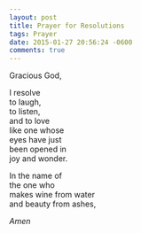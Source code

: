```yaml
---
layout: post
title: Prayer for Resolutions
tags: Prayer
date: 2015-01-27 20:56:24 -0600
comments: true
---
```


Gracious God,

I resolve  
to laugh,  
to listen,  
and to love  
like one whose  
eyes have just  
been opened in  
joy and wonder.

In the name of  
the one who  
makes wine from water  
and beauty from ashes,

*Amen*
